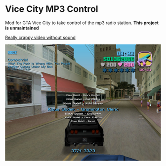 # Vice City MP3 Control

Mod for GTA Vice City to take control of the mp3 radio station. **This project is unmaintained**

[Really crappy video without sound](https://www.youtube.com/watch?v=LfsYKxt1IpY)

![](screenshot.jpg?raw=true)
